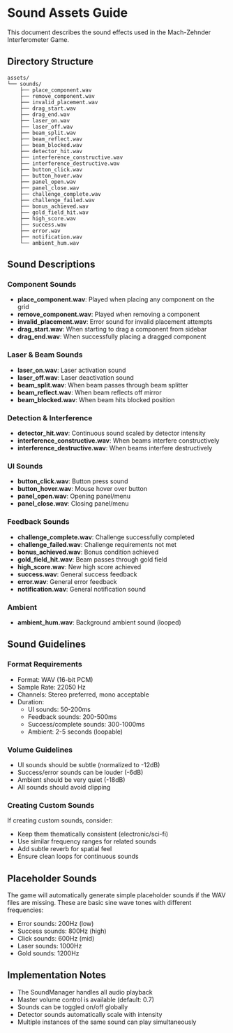 # Sound Assets Guide

This document describes the sound effects used in the Mach-Zehnder Interferometer Game.

## Directory Structure
```
assets/
└── sounds/
    ├── place_component.wav
    ├── remove_component.wav
    ├── invalid_placement.wav
    ├── drag_start.wav
    ├── drag_end.wav
    ├── laser_on.wav
    ├── laser_off.wav
    ├── beam_split.wav
    ├── beam_reflect.wav
    ├── beam_blocked.wav
    ├── detector_hit.wav
    ├── interference_constructive.wav
    ├── interference_destructive.wav
    ├── button_click.wav
    ├── button_hover.wav
    ├── panel_open.wav
    ├── panel_close.wav
    ├── challenge_complete.wav
    ├── challenge_failed.wav
    ├── bonus_achieved.wav
    ├── gold_field_hit.wav
    ├── high_score.wav
    ├── success.wav
    ├── error.wav
    ├── notification.wav
    └── ambient_hum.wav
```

## Sound Descriptions

### Component Sounds
- **place_component.wav**: Played when placing any component on the grid
- **remove_component.wav**: Played when removing a component
- **invalid_placement.wav**: Error sound for invalid placement attempts
- **drag_start.wav**: When starting to drag a component from sidebar
- **drag_end.wav**: When successfully placing a dragged component

### Laser & Beam Sounds
- **laser_on.wav**: Laser activation sound
- **laser_off.wav**: Laser deactivation sound
- **beam_split.wav**: When beam passes through beam splitter
- **beam_reflect.wav**: When beam reflects off mirror
- **beam_blocked.wav**: When beam hits blocked position

### Detection & Interference
- **detector_hit.wav**: Continuous sound scaled by detector intensity
- **interference_constructive.wav**: When beams interfere constructively
- **interference_destructive.wav**: When beams interfere destructively

### UI Sounds
- **button_click.wav**: Button press sound
- **button_hover.wav**: Mouse hover over button
- **panel_open.wav**: Opening panel/menu
- **panel_close.wav**: Closing panel/menu

### Feedback Sounds
- **challenge_complete.wav**: Challenge successfully completed
- **challenge_failed.wav**: Challenge requirements not met
- **bonus_achieved.wav**: Bonus condition achieved
- **gold_field_hit.wav**: Beam passes through gold field
- **high_score.wav**: New high score achieved
- **success.wav**: General success feedback
- **error.wav**: General error feedback
- **notification.wav**: General notification sound

### Ambient
- **ambient_hum.wav**: Background ambient sound (looped)

## Sound Guidelines

### Format Requirements
- Format: WAV (16-bit PCM)
- Sample Rate: 22050 Hz
- Channels: Stereo preferred, mono acceptable
- Duration: 
  - UI sounds: 50-200ms
  - Feedback sounds: 200-500ms
  - Success/complete sounds: 300-1000ms
  - Ambient: 2-5 seconds (loopable)

### Volume Guidelines
- UI sounds should be subtle (normalized to -12dB)
- Success/error sounds can be louder (-6dB)
- Ambient should be very quiet (-18dB)
- All sounds should avoid clipping

### Creating Custom Sounds
If creating custom sounds, consider:
- Keep them thematically consistent (electronic/sci-fi)
- Use similar frequency ranges for related sounds
- Add subtle reverb for spatial feel
- Ensure clean loops for continuous sounds

## Placeholder Sounds
The game will automatically generate simple placeholder sounds if the WAV files are missing. These are basic sine wave tones with different frequencies:
- Error sounds: 200Hz (low)
- Success sounds: 800Hz (high)
- Click sounds: 600Hz (mid)
- Laser sounds: 1000Hz
- Gold sounds: 1200Hz

## Implementation Notes
- The SoundManager handles all audio playback
- Master volume control is available (default: 0.7)
- Sounds can be toggled on/off globally
- Detector sounds automatically scale with intensity
- Multiple instances of the same sound can play simultaneously
